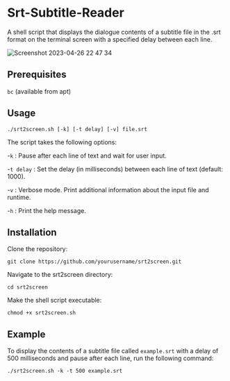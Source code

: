 # Srt-Subtitle-Reader
A shell script that displays the dialogue contents of a subtitle file in the .srt format on the terminal screen with a specified delay between each line.

![Screenshot 2023-04-26 22 47 34](https://user-images.githubusercontent.com/38471159/234710387-423e5ec5-fc93-4aa1-b1c8-c06042a0fca4.png)

## Prerequisites

`bc` (available from apt)

## Usage

`./srt2screen.sh [-k] [-t delay] [-v] file.srt`

The script takes the following options:

-`k` : Pause after each line of text and wait for user input.

-`t delay` : Set the delay (in milliseconds) between each line of text (default: 1000).

-`v` : Verbose mode. Print additional information about the input file and runtime.

-`h` : Print the help message.

## Installation

Clone the repository:

`git clone https://github.com/yourusername/srt2screen.git`

Navigate to the srt2screen directory:

`cd srt2screen`

Make the shell script executable:

`chmod +x srt2screen.sh`

## Example
To display the contents of a subtitle file called `example.srt` with a delay of 500 milliseconds and pause after each line, run the following command:

`./srt2screen.sh -k -t 500 example.srt`


